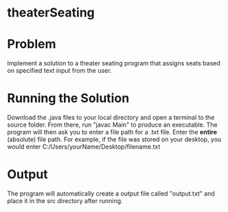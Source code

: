 # theaterSeating

# **Problem**
  Implement a solution to a theater seating program that assigns seats based on specified text input from the user.
  
#  **Running the Solution**
   Download the .java files to your local directory and open a terminal to the source folder. From there, run "javac Main" to produce an executable. The program will then ask you to enter a file path for a .txt file. Enter the **entire** (absolute) file path. For example, if the file was stored on your desktop, you would enter C:/Users/yourName/Desktop/filename.txt
   
# **Output**
  The program will automatically create a output file called "output.txt" and place it in the src directory after running.
